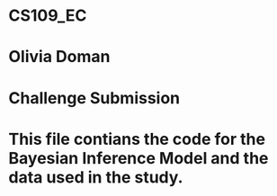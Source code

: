 # CS109_EC
# Olivia Doman 
# Challenge Submission

# This file contians the code for the Bayesian Inference Model and the data used in the study.
